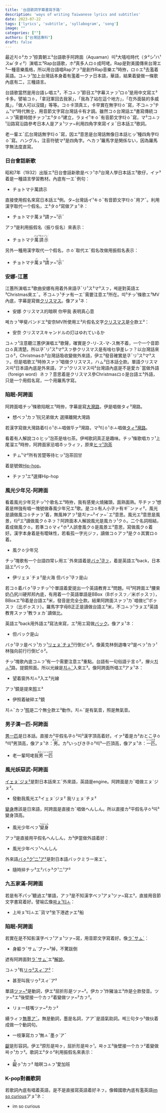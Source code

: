 ```yaml
---
title: '台語歌詞字幕書寫手路'
description: 'ways of writing Taiwanese lyrics and subtitles'
date: 2023-07-22
tags: ['lyrics', 'subtitle', 'syllabogram', 'song']
image: ""
categories: [""]
authors: ["台灣話專科"]
draft: false
---
```


最近치ㆁ²カㇷ¹掠賣朝エ³台語歌手阿跨面（Aquaman）띠³大嘻哈時代（タ²シ¹ハ¹スыˊタィ²）演唱エ³Rap台語歌，ホ³真多人ロㆁ成呵咾。Rap是對美國傳來台灣エ³一種音樂風格，所以用台語唱Rapアㇷ³是創作Rap音樂エ³時拵，ロㆁエ³去濫着英語。コㅗㇷ¹加上台灣話本身着有濫着一クァ日本語，華語，結果着變做一條歌內底有二，三種語言。

台語歌當然是用台語レ唱エ³，不コㅗㇷ¹節目エ³字幕スァㇷ¹ロㆁ¹是用中文寫エ³卡多。譬喻コㆁ，「拿冠軍回去我家」，「我為了站在這个地方」，「在外面裝的多威風」，「做人可以沒錢」等等。コㆁ卡頂真エ，卡早實在無字타ㆁˉ寫，不コㅗㇷ¹チㇺ¹マ²時代無㒰，用音節文字寫台灣話卡有才調。雖然コㆁ台灣話エ³書寫傳統コㅗㇷ¹需要時間チァㇷ¹エ³タㆁ²建立，ラㇴイ¹キㆁˉ有音節文字타ㆁˉ寫，マ³コㅗㇷ¹沿路寫沿路參考日本人是アㇴ¹ツァ~利用四角字來寫イㇴˉ日本話エ³歌詞。

老一輩エˉ広台灣話無字타ㆁˉ寫，因エ³意思是台灣話無像日本話ヒッ¹種四角字타ㆁˉ寫。ハングル，注音符號マ³是四角字。ヘカㇷ¹羅馬字是関係ない，因為羅馬字無法度直寫。

### 日台會話新歌

昭和7年（1932）出版エ³日台會話新歌是ベㇷ¹ホ³台灣人學日本話エ³歌仔，イァ³着是一種語言學習教材。內底有一エˉ例句：

* チョトマテ萬請示

直接使用假名來寫日本話エ³例。タ~台灣話イ¹キㆁˉ有音節文字타ㆁˉ用アˉ。利用漢字取代一个假名，エ³タㆁ²寫做アㇴ¹ネ：

* チョトマテ萬ㇴ³請ァ~¹示ˉ

アㇷ³是利用振假名（振り仮名）來表示：

* チョトマテ<ruby>萬請示<rt>バㇴ³치ァ~¹シˉ</rt></ruby>

另外一種用漢字取代一个假名，ホㆁˊ取代エˉ假名改做用振假名表示：

* チョトマテ<ruby>萬<rt>バ</rt></ruby>ㇴ³<ruby>請<rt>치</rt></ruby>ァ~¹<ruby>示<rt>シ</rt></ruby>ˉ

### 安娜-江蕙

江蕙所演唱エ³歌曲安娜有用着外來語쿠ˉリ¹ス³マ³スㇷ，쩨是對英語エ³Christmas來エˉ。不コㅗㇷ¹チァ有一エˉ需要注意エ³所在。띠³チッ¹條歌エ³MV內底，字幕是寫做[クリスマス](https://youtu.be/UVmWbJPuihE?t=183)。像アㇴ¹ネ：

* 安娜 クリスマス的暗暝 你甲我 表明真心意

쩨カㇷ¹甲斐バンドエ³安奈MV所使用エ³片假名文字[クリスマス](https://youtu.be/N9EFPdehzZA?t=77)是㒰款エ³：

* 安奈 クリスマスキャンドルの灯はゆれているか

コㅗㇷ¹注意聽江蕙伊演唱エ³歌聲，確實是ク-リ-ス-マ-ス無不着，一个一个音節ロㆁ真清楚。所以쿠ˉリ¹ス³マ³スㇷ參クリスマス是有啥乜爭差レㇷ？以台灣話來コㆁ²，Christmasホ³台灣話吸收變做外來語，伊エ³發音確實是쿠ˉリ¹ス³マ³スㇷ。但是唱歌エ³時拵スァㇷ¹唱做クリスマス，ハㇺ³日本話㒰款。單語クリスマス띠³日本語內底是外來語，アㇷ¹クリスマス띠³台灣語內底是不是愛カˉ當做外語（foreign word）ネㇷ？意思着是クリスマス參Christmasロㆁ是台語エ³外語，只是一个用假名寫，一个用羅馬字寫。

### 陷眠-阿跨面

阿跨面唱チッ¹條歌陷眠エ³時拵，字幕是寫[大灣路](https://youtu.be/bf3Yr_GM-PA?t=149)，伊是唱做タィ³灣路。

* 想ベㇷ¹カㇷ¹阮兄弟做大 選擇離開大灣路

若漢字寫做大灣路着티ㆁ¹ホㅗ唱做뚜ァ³灣路，マ³티ㆁ¹ホㅗ唱做[タィ³灣路](https://youtu.be/X7_pPitNEB4?t=150)。

看着有人解說コㆁヒッ¹泡茶是啥乜茶。伊쩨歌詞真正是趣味。チッ¹條歌唱カㇷ¹上尾溜エ³時拵，阿跨面家忌唱추ッラィㇷ，原來[ヒㇷ゚¹泡茶](https://youtu.be/X7_pPitNEB4?t=79)

* チㇺ¹マ²所有苦楚等待ヒッ¹泡茶回甘

着是號做[Hip-hop](https://youtu.be/X7_pPitNEB4?t=222)。

* チァㇷ¹エ³選擇Hip-hop

### 風光少年兄-阿跨面

看着風光少年兄チッ¹个歌名エ³時拵，我有感覺火燒豬頭，面熟面熟。뚜チァㇷ¹想着是林強有唱一塊號做春風少年兄エ³歌。是コㆁ有人小쿠ァ有ギˉンァィ²，風光是讀做風コㆁチァㇷ¹着，無風神アㇷ³是치ァ~²イァ~ˉエ³意思。風光エ³意思是風景，타²エ³讀做風クㆁネㇷ？阿跨面本人解說風光是風カㇷ¹クㆁ。二个名詞相結，着成做風クㆁ。若準コㆁマィ²ホ³人誤會風クㆁ是風景エ³意思，寫做風クㆁ着好。漢字本身着是有曖昧性，若看孤一字光ジㇷ，讀做コㆁアㇷ³是クㆁ其實ロㆁ着。

* 風クㆁ少年兄

チッ¹塊歌有一个台語四常レ用エˉ外來語着是[バㇰ¹쿠ㇷ](https://youtu.be/TiTlP0jH01o?t=120)，着是英語エ³back，日本話エ³バック。

* 伊リェㇴˊチㇴ²是火海 但バㇰ¹쿠ㇷ是山

若コㆁ着バㇰ¹쿠ㇷチッ¹个單語着愛提出一个英語教育エ³問題。띠³阿跨面エ³腰束奶凸尻川硬邦邦內底，有用着一个英語單語是BBox（Bボㇰスㇷ／米ボㇰスㇷ），BBoxエ³B着是台語エ³米，發音是完全㒰款。結果阿跨面スァㇷ¹カˉ唱做ピ¹ポㇰスㇷ（比ポㇰスㇷ）。羅馬字字母B正正是讀做台語エ³米，不コㅗㇷ¹ラㇴエ³英語教育スァㇷ¹教ラㇴカˉ讀做比。

英語エ³back用外語エ³寫法來寫，エ³用エ寫做[バック](https://youtu.be/Gm7rcm7WLfs?t=586)。像アㇴ¹ネ：

* 但バック是山

バㇰ¹쿠ㇷ是ベㇷ¹カㇷ¹[リェㇴˊチㇴ²](https://youtu.be/WprkrbFn0pI?t=120)行倒ピㆁ²。像黃克林倒退嚕マ³是ベㇷ¹カㇷ¹林強向前行行倒ピㆁ²。

チッ¹塊歌內底コㅗㇷ¹有一个需要注意エ³重點。台語有一句俗語テ言ㆁ²，㩮火[치ㅗ³](https://youtu.be/TiTlP0jH01o?t=26)路，提鏡照面。所以光線是[치ㅗˉ](https://youtu.be/WprkrbFn0pI?t=26)入來エ³。像阿跨面所唱エ³アㇴ¹ネ：

* 望着窗外치ㅗ³入エ³光線

アㇷ¹鏡是提來[照](https://youtu.be/WprkrbFn0pI?t=84)エ³

* 伊照着破碎エ³鏡

치ㅗˉカㇷ¹[照](https://youtu.be/TiTlP0jH01o?t=84)是二个無㒰款エ³動作。치ㅗˉ是有氣音，照是無氣音。

### 男子漢一匹-阿跨面

[男一匹](https://youtu.be/tJ4u5RvPPYs?t=86)是日本話。直接カ³平假名쿠ㆁ²띠³漢字頂高着好。イァ³着是カ³おとこ쿠ㆁ²띠³男頂高，像アㇴ¹ネ：<ruby>男<rt>おとこ</rt></ruby>。カ³いっぴき쿠ㆁ²띠³一匹頂高，像アㇴ¹ネ：<ruby>一匹<rt>いっぴき</rt></ruby>。

* 老一輩呵咾我<ruby>男<rt>おとこ</rt>一匹<rt>いっぴき</rt></ruby>


### 風光妖惡武-阿跨面

[イェㇴˊジㇴ²](https://youtu.be/DT421xVpE9Q?t=21)是對日本話來エˉ外來語，英語是engine。阿跨面是カˉ唱做エㇴˊジㇴ²。

* 發動我風光エ³イェㇴˊジㇴ² 我リェㇴˊチㇴ²

[變身](https://youtu.be/DT421xVpE9Q?t=25)應該是日來語，阿跨面是直接カˉ唱做へんしん。所以直接カ³平假名쿠ㆁ²띠³變身頂高。

* 風光少年ベㇷ¹<ruby>變身<rt>へんしん</rt></ruby>

アㇷ³是直接用平假名へんしん，カ³伊當做外語着好：

* 風光少年ベㇷ¹へんしん

外來語[バㇰ³ク¹ニ¹ア²](https://youtu.be/gFtWkGZRctQ?t=18)是對日本語バックミラー來エˉ。

* 隨時捽チッ³エ³バㇰ³ク¹ニ¹ア²

### 九五家滿-阿跨面

若是有不パッ¹聽過エ³單語，アㇷ³是不知漢字ベㇷ¹アㇴ¹ツァ~寫エ³，直接用音節文字書寫着好。譬喻広像[짜ㇴ¹티ㅗ](https://youtu.be/MHyTQ5ovmKw?t=115)：

* 上짜ㇴ¹티ㅗエˉ貨マ³坐下港遮ァエ³船

### 陷眠-阿跨面

若實在是不知影漢字ベㇷ¹アㇴ¹ツァ~寫，用音節文字寫着好。像[ラˉサㇺˊ](https://youtu.be/HxGu70XH314?t=51)：

* 身軀ラˉサㇺˊプァ~³掉，不驚跋倒

遮有阿跨面對[ラˉサㇺˊ](https://youtu.be/X7_pPitNEB4?t=51)エ³[解說](https://youtu.be/Gm7rcm7WLfs?t=611)。

コㅗㇷ¹有[リゥ²スィˊア²](https://youtu.be/X7_pPitNEB4?t=168)：

* 甚至叫我リゥ²スィˊア²

單語[ツァ~³](https://youtu.be/X7_pPitNEB4?t=153)是動詞，伊エ³屈折形是ツァ~²。伊カㇷ¹炸豬油エ³炸是㒰款發音。ツァ~³エ³後壁接一个カㇷ²着變做ツァ~²カㇷ²。

* リㇴ一枝嘴ツァ~²カㇷ²

續ラィㇷ[無墨アˉ](https://youtu.be/X7_pPitNEB4?t=155)。無是動詞，墨是名詞，アアˉ是語氣助詞。쩨三句タゥ²做伙着成做一个動詞句。

* 一枝筆寫カㇷ¹無ㅗˉ墨ㇰ˙アˉ

[齪](https://youtu.be/X7_pPitNEB4?t=157)是形容詞。伊エ³原形是짜ㇰ，屈折形是짜ㇰ¹。짜ㇰエ³後壁接一个カㇷ²着變做짜ㇰ¹カㇷ²。歌詞エ³タㆁ²利用振假名來表示：

* <ruby>齪<rt>짜</rt></ruby>ㇰ¹カㇷ² 暗暝コㅗㇷ¹愛加班

### K-pop對義歌詞

若歌詞內底有唱着英語，是不是直接寫英語着好ネㇷ。像韓國歌內底有濫英語[im so curious](https://youtu.be/kaVzbJGZKP8)アㇴ¹ネ：

* im so curious


